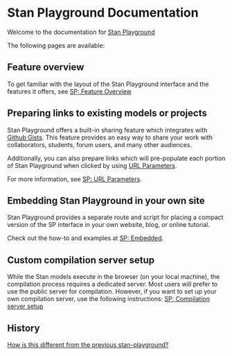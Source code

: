 # Stan Playground Documentation

Welcome to the documentation for [Stan Playground](https://stan-playground.flatironinstitute.org/)

The following pages are available:

## Feature overview

To get familiar with the layout of the Stan Playground interface and
the features it offers, see [SP: Feature Overview](./feature_overview.md)


## Preparing links to existing models or projects

Stan Playground offers a built-in sharing feature which integrates with
[Github Gists](https://docs.github.com/en/get-started/writing-on-github/editing-and-sharing-content-with-gists).
This feature provides an easy way to share your work with collaborators, students,
forum users, and many other audiences.

Additionally, you can also prepare links which will pre-populate each portion of
Stan Playground when clicked by using
[URL Parameters](https://developer.mozilla.org/en-US/docs/Learn/Common_questions/Web_mechanics/What_is_a_URL#parameters).

For more information, see [SP: URL Parameters](./url_parameters.md).

## Embedding Stan Playground in your own site

Stan Playground provides a separate route and script for placing a compact
version of the SP interface in your own website, blog, or online tutorial.

Check out the how-to and examples at [SP: Embedded](./stan_playground_embedded.md).

## Custom compilation server setup


While the Stan models execute in the browser (on your local machine), the compilation process requires a dedicated server.
Most users will prefer to use the public server for compilation.
However, if you want to set up your own compilation server, use the following instructions:
[SP: Compilation server setup](./compilation_server_setup.md)

## History

[How is this different from the previous stan-playground?](./previous_stan_playground.md)
